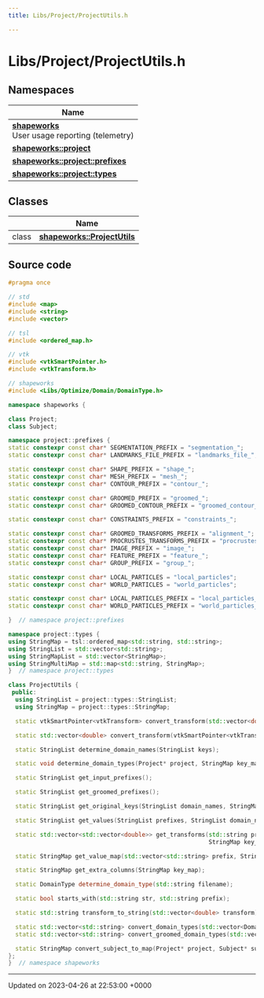 ```yaml
---
title: Libs/Project/ProjectUtils.h

---
```


# Libs/Project/ProjectUtils.h



## Namespaces

| Name           |
| -------------- |
| **[shapeworks](../Namespaces/namespaceshapeworks.md)** <br>User usage reporting (telemetry)  |
| **[shapeworks::project](../Namespaces/namespaceshapeworks_1_1project.md)**  |
| **[shapeworks::project::prefixes](../Namespaces/namespaceshapeworks_1_1project_1_1prefixes.md)**  |
| **[shapeworks::project::types](../Namespaces/namespaceshapeworks_1_1project_1_1types.md)**  |

## Classes

|                | Name           |
| -------------- | -------------- |
| class | **[shapeworks::ProjectUtils](../Classes/classshapeworks_1_1ProjectUtils.md)**  |




## Source code

```cpp
#pragma once

// std
#include <map>
#include <string>
#include <vector>

// tsl
#include <ordered_map.h>

// vtk
#include <vtkSmartPointer.h>
#include <vtkTransform.h>

// shapeworks
#include <Libs/Optimize/Domain/DomainType.h>

namespace shapeworks {

class Project;
class Subject;

namespace project::prefixes {
static constexpr const char* SEGMENTATION_PREFIX = "segmentation_";
static constexpr const char* LANDMARKS_FILE_PREFIX = "landmarks_file_";

static constexpr const char* SHAPE_PREFIX = "shape_";
static constexpr const char* MESH_PREFIX = "mesh_";
static constexpr const char* CONTOUR_PREFIX = "contour_";

static constexpr const char* GROOMED_PREFIX = "groomed_";
static constexpr const char* GROOMED_CONTOUR_PREFIX = "groomed_contour_";

static constexpr const char* CONSTRAINTS_PREFIX = "constraints_";

static constexpr const char* GROOMED_TRANSFORMS_PREFIX = "alignment_";
static constexpr const char* PROCRUSTES_TRANSFORMS_PREFIX = "procrustes_";
static constexpr const char* IMAGE_PREFIX = "image_";
static constexpr const char* FEATURE_PREFIX = "feature_";
static constexpr const char* GROUP_PREFIX = "group_";

static constexpr const char* LOCAL_PARTICLES = "local_particles";
static constexpr const char* WORLD_PARTICLES = "world_particles";

static constexpr const char* LOCAL_PARTICLES_PREFIX = "local_particles_";
static constexpr const char* WORLD_PARTICLES_PREFIX = "world_particles_";

}  // namespace project::prefixes

namespace project::types {
using StringMap = tsl::ordered_map<std::string, std::string>;
using StringList = std::vector<std::string>;
using StringMapList = std::vector<StringMap>;
using StringMultiMap = std::map<std::string, StringMap>;
}  // namespace project::types

class ProjectUtils {
 public:
  using StringList = project::types::StringList;
  using StringMap = project::types::StringMap;

  static vtkSmartPointer<vtkTransform> convert_transform(std::vector<double> list);

  static std::vector<double> convert_transform(vtkSmartPointer<vtkTransform> transform);

  static StringList determine_domain_names(StringList keys);

  static void determine_domain_types(Project* project, StringMap key_map);

  static StringList get_input_prefixes();

  static StringList get_groomed_prefixes();

  static StringList get_original_keys(StringList domain_names, StringMap key_map);

  static StringList get_values(StringList prefixes, StringList domain_names, StringMap key_map);

  static std::vector<std::vector<double>> get_transforms(std::string prefix, StringList domain_names,
                                                         StringMap key_map);

  static StringMap get_value_map(std::vector<std::string> prefix, StringMap key_map);

  static StringMap get_extra_columns(StringMap key_map);

  static DomainType determine_domain_type(std::string filename);

  static bool starts_with(std::string str, std::string prefix);

  static std::string transform_to_string(std::vector<double> transform);

  static std::vector<std::string> convert_domain_types(std::vector<DomainType> domain_types);
  static std::vector<std::string> convert_groomed_domain_types(std::vector<DomainType> domain_types);

  static StringMap convert_subject_to_map(Project* project, Subject* subject);
};
}  // namespace shapeworks
```


-------------------------------

Updated on 2023-04-26 at 22:53:00 +0000
